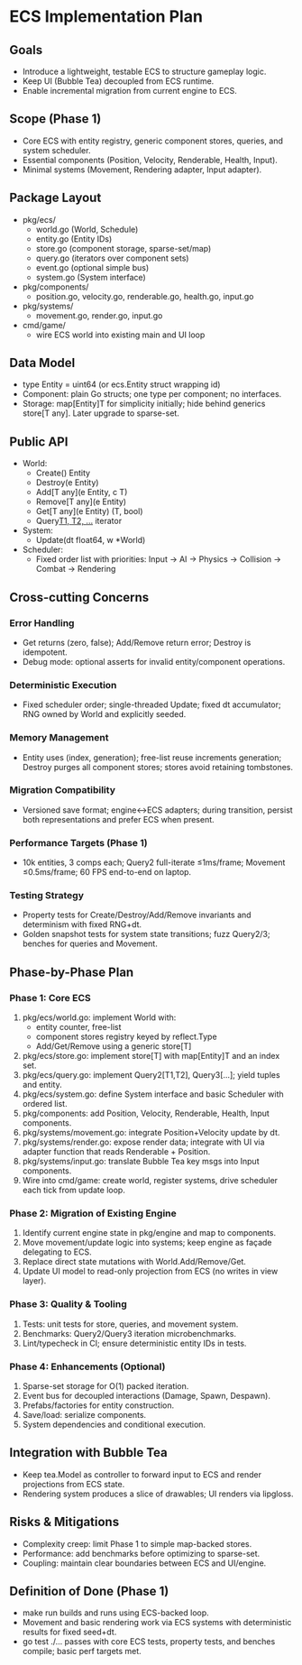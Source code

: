 # ECS Implementation Plan

## Goals
- Introduce a lightweight, testable ECS to structure gameplay logic.
- Keep UI (Bubble Tea) decoupled from ECS runtime.
- Enable incremental migration from current engine to ECS.

## Scope (Phase 1)
- Core ECS with entity registry, generic component stores, queries, and system scheduler.
- Essential components (Position, Velocity, Renderable, Health, Input).
- Minimal systems (Movement, Rendering adapter, Input adapter).

## Package Layout
- pkg/ecs/
  - world.go (World, Schedule)
  - entity.go (Entity IDs)
  - store.go (component storage, sparse-set/map)
  - query.go (iterators over component sets)
  - event.go (optional simple bus)
  - system.go (System interface)
- pkg/components/
  - position.go, velocity.go, renderable.go, health.go, input.go
- pkg/systems/
  - movement.go, render.go, input.go
- cmd/game/
  - wire ECS world into existing main and UI loop

## Data Model
- type Entity = uint64 (or ecs.Entity struct wrapping id)
- Component: plain Go structs; one type per component; no interfaces.
- Storage: map[Entity]T for simplicity initially; hide behind generics store[T any]. Later upgrade to sparse-set.

## Public API
- World:
  - Create() Entity
  - Destroy(e Entity)
  - Add[T any](e Entity, c T)
  - Remove[T any](e Entity)
  - Get[T any](e Entity) (T, bool)
  - Query[T1, T2, ...]() iterator
- System:
  - Update(dt float64, w *World)
- Scheduler:
  - Fixed order list with priorities: Input -> AI -> Physics -> Collision -> Combat -> Rendering

## Cross-cutting Concerns

### Error Handling
- Get returns (zero, false); Add/Remove return error; Destroy is idempotent.
- Debug mode: optional asserts for invalid entity/component operations.

### Deterministic Execution
- Fixed scheduler order; single-threaded Update; fixed dt accumulator; RNG owned by World and explicitly seeded.

### Memory Management
- Entity uses (index, generation); free-list reuse increments generation; Destroy purges all component stores; stores avoid retaining tombstones.

### Migration Compatibility
- Versioned save format; engine↔ECS adapters; during transition, persist both representations and prefer ECS when present.

### Performance Targets (Phase 1)
- 10k entities, 3 comps each; Query2 full-iterate ≤1ms/frame; Movement ≤0.5ms/frame; 60 FPS end-to-end on laptop.

### Testing Strategy
- Property tests for Create/Destroy/Add/Remove invariants and determinism with fixed RNG+dt.
- Golden snapshot tests for system state transitions; fuzz Query2/3; benches for queries and Movement.

## Phase-by-Phase Plan

### Phase 1: Core ECS
1. pkg/ecs/world.go: implement World with:
   - entity counter, free-list
   - component stores registry keyed by reflect.Type
   - Add/Get/Remove using a generic store[T]
2. pkg/ecs/store.go: implement store[T] with map[Entity]T and an index set.
3. pkg/ecs/query.go: implement Query2[T1,T2], Query3[…]; yield tuples and entity.
4. pkg/ecs/system.go: define System interface and basic Scheduler with ordered list.
5. pkg/components: add Position, Velocity, Renderable, Health, Input components.
6. pkg/systems/movement.go: integrate Position+Velocity update by dt.
7. pkg/systems/render.go: expose render data; integrate with UI via adapter function that reads Renderable + Position.
8. pkg/systems/input.go: translate Bubble Tea key msgs into Input components.
9. Wire into cmd/game: create world, register systems, drive scheduler each tick from update loop.

### Phase 2: Migration of Existing Engine
1. Identify current engine state in pkg/engine and map to components.
2. Move movement/update logic into systems; keep engine as façade delegating to ECS.
3. Replace direct state mutations with World.Add/Remove/Get.
4. Update UI model to read-only projection from ECS (no writes in view layer).

### Phase 3: Quality & Tooling
1. Tests: unit tests for store, queries, and movement system.
2. Benchmarks: Query2/Query3 iteration microbenchmarks.
3. Lint/typecheck in CI; ensure deterministic entity IDs in tests.

### Phase 4: Enhancements (Optional)
1. Sparse-set storage for O(1) packed iteration.
2. Event bus for decoupled interactions (Damage, Spawn, Despawn).
3. Prefabs/factories for entity construction.
4. Save/load: serialize components.
5. System dependencies and conditional execution.

## Integration with Bubble Tea
- Keep tea.Model as controller to forward input to ECS and render projections from ECS state.
- Rendering system produces a slice of drawables; UI renders via lipgloss.

## Risks & Mitigations
- Complexity creep: limit Phase 1 to simple map-backed stores.
- Performance: add benchmarks before optimizing to sparse-set.
- Coupling: maintain clear boundaries between ECS and UI/engine.

## Definition of Done (Phase 1)
- make run builds and runs using ECS-backed loop.
- Movement and basic rendering work via ECS systems with deterministic results for fixed seed+dt.
- go test ./... passes with core ECS tests, property tests, and benches compile; basic perf targets met.
